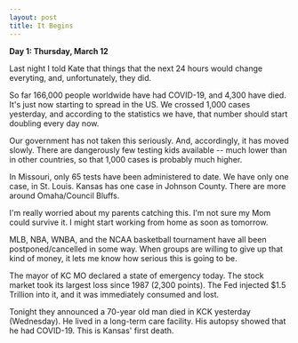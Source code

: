 ```yaml
---
layout: post
title: It Begins
---
```


**Day 1: Thursday, March 12**

Last night I told Kate that things that the next 24 hours would change everyting, and, unfortunately, they did.

So far 166,000 people worldwide have had COVID-19, and 4,300 have died.  It's just now starting to spread in the US.  We crossed 1,000 cases yesterday, and according to the statistics we have, that number should start doubling every day now.

Our government has not taken this seriously.  And, accordingly, it has moved slowly.  There are dangerously few testing kids available -- much lower than in other countries, so that 1,000 cases is probably much higher.

In Missouri, only 65 tests have been administered to date.  We have only one case, in St. Louis. Kansas has one case in Johnson County.  There are more around Omaha/Council Bluffs.

I'm really worried about my parents catching this.  I'm not sure my Mom could survive it.  I might start working from home as soon as tomorrow.

MLB, NBA, WNBA, and the NCAA basketball tournament have all been postponed/cancelled in some way.  When groups are willing to give up that kind of money, it lets me know how serious this is going to be.

The mayor of KC MO declared a state of emergency today.  The stock market took its largest loss since 1987 (2,300 points).  The Fed injected $1.5 Trillion into it, and it was immediately consumed and lost.

Tonight they announced a 70-year old man died in KCK yesterday (Wednesday).  He lived in a long-term care facility.  His autopsy showed that he had COVID-19.  This is Kansas' first death.
